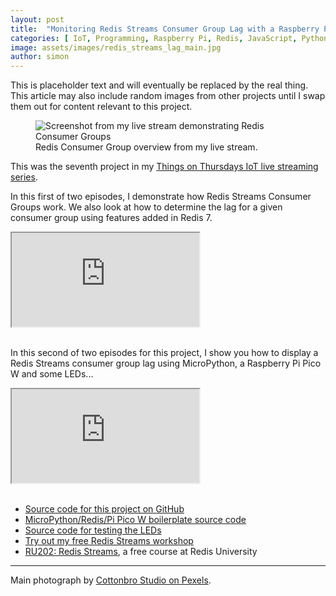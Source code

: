 ```yaml
---
layout: post
title:  "Monitoring Redis Streams Consumer Group Lag with a Raspberry Pi Pico W"
categories: [ IoT, Programming, Raspberry Pi, Redis, JavaScript, Python ]
image: assets/images/redis_streams_lag_main.jpg
author: simon
---
```

This is placeholder text and will eventually be replaced by the real thing.  This article may also include random images from other projects until I swap them out for content relevant to this project.

<figure class="figure">
  <img src="{{ site.baseurl }}/assets/images/redis_streams_lag_screenshot.png" class="figure-img img-fluid" alt="Screenshot from my live stream demonstrating Redis Consumer Groups">
  <figcaption class="figure-caption text-center">Redis Consumer Group overview from my live stream.</figcaption>
</figure>

This was the seventh project in my [Things on Thursdays IoT live streaming series](/things-on-thursdays-livestreams/).  

In this first of two episodes, I demonstrate how Redis Streams Consumer Groups work.  We also look at how to determine the lag for a given consumer group using features added in Redis 7.

<div class="embed-responsive embed-responsive-16by9">
  <iframe class="embed-responsive-item" src="https://www.youtube.com/embed/NCvHfB7BhfQ?start=24" allowfullscreen></iframe>
</div><br/>

In this second of two episodes for this project, I show you how to display a Redis Streams consumer group lag using MicroPython, a Raspberry Pi Pico W and some LEDs...

<div class="embed-responsive embed-responsive-16by9">
  <iframe class="embed-responsive-item" src="https://www.youtube.com/embed/qzFUZ7aBCEo?start=25" allowfullscreen></iframe>
</div><br/>

* [Source code for this project on GitHub](https://github.com/simonprickett/redis-streams-lag-pi-pico-w)
* [MicroPython/Redis/Pi Pico W boilerplate source code](https://github.com/redis-developer/micropython-redis-boilerplate)
* [Source code for testing the LEDs](https://github.com/simonprickett/pico-led-test)
* [Try out my free Redis Streams workshop](/redis-streams-workshop/)
* [RU202: Redis Streams](https://nodered.org/), a free course at Redis University

--- 
Main photograph by [Cottonbro Studio on Pexels](https://www.pexels.com/photo/backlit-analog-meters-7087611/).
